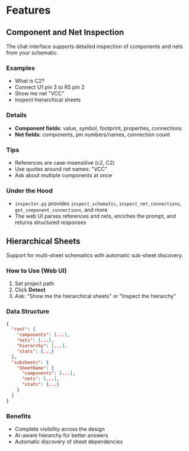 # Features

## Component and Net Inspection

The chat interface supports detailed inspection of components and nets from your schematic.

### Examples

- What is C2?
- Connect U1 pin 3 to R5 pin 2
- Show me net "VCC"
- Inspect hierarchical sheets

### Details

- **Component fields**: value, symbol, footprint, properties, connections
- **Net fields**: components, pin numbers/names, connection count

### Tips

- References are case-insensitive (c2, C2)
- Use quotes around net names: "VCC"
- Ask about multiple components at once

### Under the Hood

- `inspector.py` provides `inspect_schematic`, `inspect_net_connections`, `get_component_connections`, and more
- The web UI parses references and nets, enriches the prompt, and returns structured responses

## Hierarchical Sheets

Support for multi-sheet schematics with automatic sub-sheet discovery.

### How to Use (Web UI)

1. Set project path
2. Click **Detect**
3. Ask: "Show me the hierarchical sheets" or "Inspect the hierarchy"

### Data Structure

```json
{
  "root": { 
    "components": [...],
    "nets": [...],
    "hierarchy": [...],
    "stats": {...}
  },
  "subsheets": { 
    "SheetName": {
      "components": [...],
      "nets": [...],
      "stats": {...}
    }
  }
}
```

### Benefits

- Complete visibility across the design
- AI-aware hierarchy for better answers
- Automatic discovery of sheet dependencies
